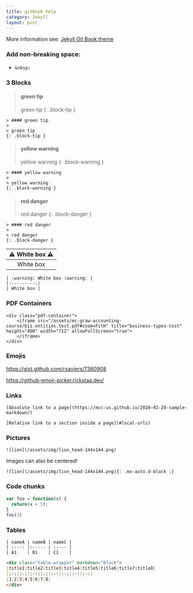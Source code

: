 ```yaml
---
title: gitbook help
category: Jekyll
layout: post
---
```


More information see: [Jekyll Git Book theme](https://github.com/sighingnow/jekyll-gitbook) 

### Add non-breaking space: 

- `&nbsp;`

### 3 Blocks

>#### green tip
>
> green tip
{: .block-tip }

```
> #### green tip
>
> green tip
{: .block-tip }
```

> #### yellow warning
>
> yellow warning
{: .block-warning }

```
> #### yellow warning
>
> yellow warning
{: .block-warning }
```

> #### red danger
> 
> red danger
{: .block-danger }

```
> #### red danger
>
> red danger
{: .block-danger }
```

| :warning: White box :warning: |
|:---------:|
| White box |

```
| :warning: White box :warning: |
|:---------:|
| White box |
```

### PDF Containers

```
<div class="pdf-container">
    <iframe src="/assets/mc-graw-accounting-course/biz.entities.test.pdf#zoom=FitH" title="business-types-test" height="400" width="712" allowFullScreen="true">
    </iframe>
</div>
```

### Emojis

https://gist.github.com/rxaviers/7360908

https://github-emoji-picker.rickstaa.dev/

### Links

`[Absolute link to a page](https://mcc-us.github.io/2020-02-28-sample-markdown/)`

`[Relative link to a section inside a page](#local-urls)`

### Pictures

`![lion](/assets/img/lion_head-144x144.png)`

Images can also be centered!

`![lion](/assets/img/lion_head-144x144.png){: .mx-auto.d-block :}`

### Code chunks 

```javascript
var foo = function(x) {
  return(x + 5);
}
foo(3)
```

### Tables

```
| nameA | nameB | nameC |
| :---: |:----- | :---- |
| A1    | B1    | C1    |
```

```markdown
<div class="table-wrapper" markdown="block">
|title1|title2|title3|title4|title5|title6|title7|title8|
|:-:|:-:|:-:|:-:|:-:|:-:|:-:|:-:|
|1|2|3|4|5|6|7|8|
</div>
```
